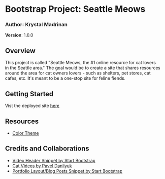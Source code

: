 # Bootstrap Project: Seattle Meows

### Author: Krystal Madrinan
**Version**: 1.0.0


## Overview

This project is called "Seattle Meows, the #1 online resource for cat lovers in the Seattle area." The goal would be to create a site that shares resources around the area for cat owners lovers - such as shelters, pet stores, cat cafes, etc. It's meant to be a one-stop site for feline fiends. 

## Getting Started
Vist the deployed site [here](https://seattle-meows.herokuapp.com/)

## Resources

- [Color Theme](http://colormind.io/bootstrap/)


## Credits and Collaborations

- [Video Header Snippet by Start Bootstrap](https://startbootstrap.com/snippets/video-header/)
- [Cat Videos by Pavel Danilyuk](https://www.pexels.com/@pavel-danilyuk)
- [Portfolio Layout/Blog Posts Snippet by Start Bootstrap](https://startbootstrap.com/snippets/portfolio-one-column/)

